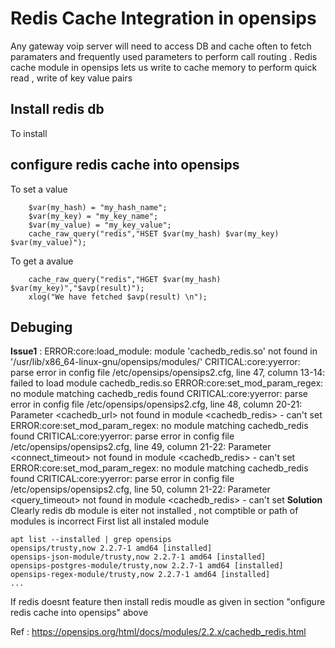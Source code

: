 # Redis Cache Integration in opensips 

Any gateway voip server will need to access DB and cache often to fetch paramaters and frequently used parameters to perform call routing .
Redis cache module in opensips lets us write to cache memory to perform quick read , write of key value pairs

## Install redis db 
To install 


## configure redis cache into opensips 

To set a value
```
	$var(my_hash) = "my_hash_name";
	$var(my_key) = "my_key_name";
	$var(my_value) = "my_key_value";
	cache_raw_query("redis","HSET $var(my_hash) $var(my_key) $var(my_value)");
```

To get a avalue
```
	cache_raw_query("redis","HGET $var(my_hash) $var(my_key)","$avp(result)");
	xlog("We have fetched $avp(result) \n");
```

## Debuging 

**Issue1** : ERROR:core:load_module: module 'cachedb_redis.so' not found in '/usr/lib/x86_64-linux-gnu/opensips/modules/'
CRITICAL:core:yyerror: parse error in config file /etc/opensips/opensips2.cfg, line 47, column 13-14: failed to load module cachedb_redis.so
ERROR:core:set_mod_param_regex: no module matching cachedb_redis found
CRITICAL:core:yyerror: parse error in config file /etc/opensips/opensips2.cfg, line 48, column 20-21: Parameter <cachedb_url> not found in module <cachedb_redis> - can't set
ERROR:core:set_mod_param_regex: no module matching cachedb_redis found
CRITICAL:core:yyerror: parse error in config file /etc/opensips/opensips2.cfg, line 49, column 21-22: Parameter <connect_timeout> not found in module <cachedb_redis> - can't set
ERROR:core:set_mod_param_regex: no module matching cachedb_redis found
CRITICAL:core:yyerror: parse error in config file /etc/opensips/opensips2.cfg, line 50, column 21-22: Parameter <query_timeout> not found in module <cachedb_redis> - can't set
**Solution** Clearly redis db module is eiter not installed , not comptible or path of modules is incorrect 
First list all instaled module 
```
apt list --installed | grep opensips 
opensips/trusty,now 2.2.7-1 amd64 [installed]
opensips-json-module/trusty,now 2.2.7-1 amd64 [installed]
opensips-postgres-module/trusty,now 2.2.7-1 amd64 [installed]
opensips-regex-module/trusty,now 2.2.7-1 amd64 [installed]
...
```
If redis doesnt feature then install redis moudle as given in section "onfigure redis cache into opensips" above 


Ref :
https://opensips.org/html/docs/modules/2.2.x/cachedb_redis.html


